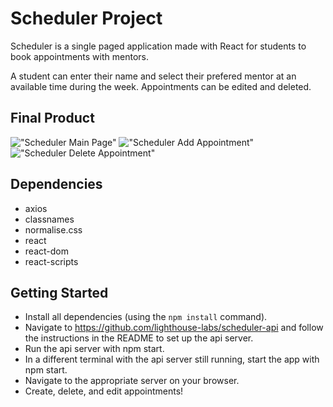 # Scheduler Project

Scheduler is a single paged application made with React for students to book appointments with mentors. 

A student can enter their name and select their prefered mentor at an available time during the week. Appointments can be edited and deleted. 

## Final Product

!["Scheduler Main Page"]()
!["Scheduler Add Appointment"]()
!["Scheduler Delete Appointment"]()

## Dependencies

- axios
- classnames
- normalise.css
- react
- react-dom
- react-scripts


## Getting Started

- Install all dependencies (using the `npm install` command).
- Navigate to https://github.com/lighthouse-labs/scheduler-api and follow the instructions in the README to set up the api server.
- Run the api server with npm start.
- In a different terminal with the api server still running, start the app with npm start.
- Navigate to the appropriate server on your browser.
- Create, delete, and edit appointments!